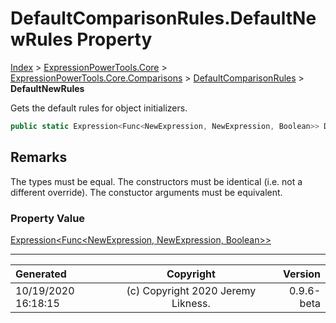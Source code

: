 ﻿# DefaultComparisonRules.DefaultNewRules Property

[Index](../index.md) > [ExpressionPowerTools.Core](ExpressionPowerTools.Core.a.md) > [ExpressionPowerTools.Core.Comparisons](ExpressionPowerTools.Core.Comparisons.n.md) > [DefaultComparisonRules](ExpressionPowerTools.Core.Comparisons.DefaultComparisonRules.cs.md) > **DefaultNewRules**

Gets the default rules for object initializers.

```csharp
public static Expression<Func<NewExpression, NewExpression, Boolean>> DefaultNewRules { get; }
```

## Remarks

The types must be equal. The constructors must be identical (i.e. not a
            different override). The constuctor arguments must be equivalent.

### Property Value

 [Expression&lt;Func&lt;NewExpression, NewExpression, Boolean>>](https://docs.microsoft.com/dotnet/api/system.linq.expressions.expression-1) 


---

| Generated | Copyright | Version |
| :-- | :-: | --: |
| 10/19/2020 16:18:15 | (c) Copyright 2020 Jeremy Likness. | 0.9.6-beta |
